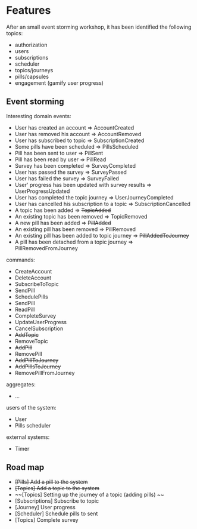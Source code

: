 # Features

After an small event storming workshop, it has been identified the following topics:
 - authorization
 - users
 - subscriptions
 - scheduler
 - topics/journeys
 - pills/capsules
 - engagement (gamify user progress)
 
## Event storming
 
 Interesting domain events:
 - User has created an account => AccountCreated
 - User has removed his account => AccountRemoved
 - User has subscribed to topic => SubscriptionCreated
 - Some pills have been scheduled => PillsScheduled 
 - Pill has been sent to user => PillSent
 - Pill has been read by user => PillRead
 - Survey has been completed => SurveyCompleted
 - User has passed the survey => SurveyPassed
 - User has failed the survey => SurveyFailed
 - User' progress has been updated with survey results => UserProgressUpdated
 - User has completed the topic journey => UserJourneyCompleted
 - User has cancelled his subscription to a topic => SubscriptionCancelled
 - A topic has been added => ~~TopicAdded~~
 - An existing topic has been removed => TopicRemoved
 - A new pill has been added => ~~PillAdded~~
 - An existing pill has been removed => PillRemoved
 - An existing pill has been added to topic journey => ~~PillAddedToJourney~~
 - A pill has been detached from a topic journey => PillRemovedFromJourney
 
 commands:
 - CreateAccount
 - DeleteAccount
 - SubscribeToTopic
 - SendPill
 - SchedulePills
 - SendPill
 - ReadPill
 - CompleteSurvey
 - UpdateUserProgress
 - CancelSubscription
 - ~~AddTopic~~
 - RemoveTopic
 - ~~AddPill~~
 - RemovePill
 - ~~AddPillToJourney~~
 - ~~AddPillsToJourney~~
 - RemovePillFromJourney
 
 aggregates:
 - ...
 
 users of the system:
 - User
 - Pills scheduler
 
 external systems:
 - Timer
 
 
## Road map

- ~~[Pills] Add a pill to the system~~
- ~~[Topics] Add a topic to the system~~
- ~~[Topics] Setting up the journey of a topic (adding pills) ~~
- [Subscriptions] Subscribe to topic
- [Journey] User progress
- [Scheduler] Schedule pills to sent
- [Topics] Complete survey

